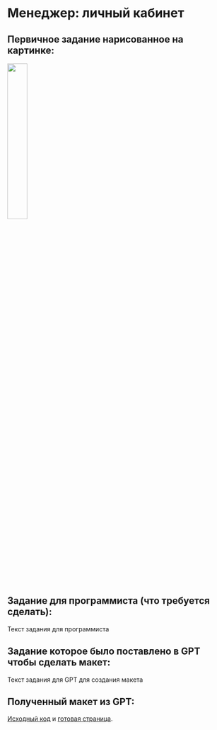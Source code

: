# Менеджер: личный кабинет

## Первичное задание нарисованное на картинке:
<p >
    <img src="/wiki/manager-chat.jpg" width="30%">
</p>

## Задание для программиста (что требуется сделать):

Текст задания для программиста

## Задание которое было поставлено в GPT чтобы сделать макет:

Текст задания для GPT для создания макета

## Полученный макет из GPT:

[Исходный код](/wiki/pages/manager-chat.html) и <a href="https://htmlpreview.github.io?https://github.com/matveynator/restar/blob/main/wiki/pages/manager-chat.html">готовая страница</a>.
